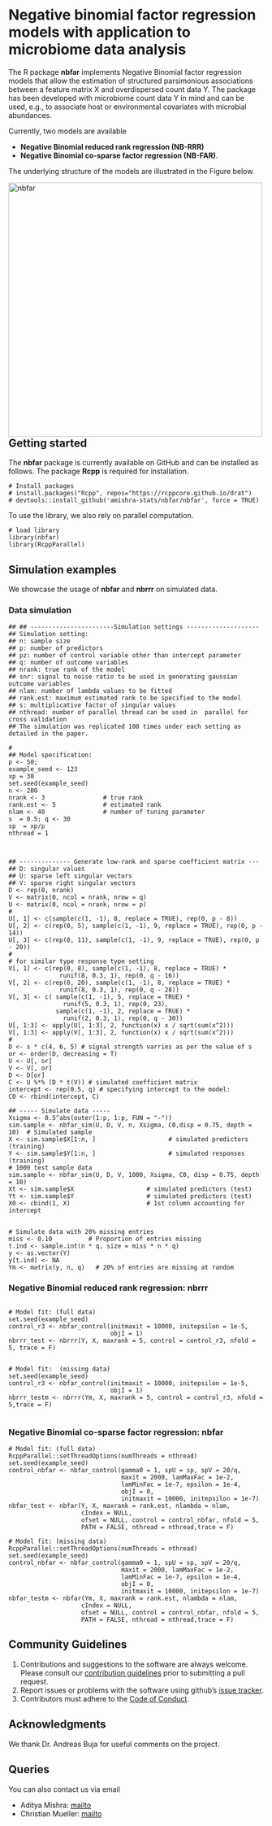 # Negative binomial factor regression models with application to microbiome data analysis

The R package **nbfar** implements Negative Binomial factor regression models that allow the estimation of 
structured parsimonious associations between a feature matrix X and overdispersed count data Y. 
The package has been developed with microbiome count data Y in mind and can be used, e.g., to associate 
host or environmental covariates with microbial abundances.

Currently, two models are available

- **Negative Binomial reduced rank regression (NB-RRR)**
- **Negative Binomial co-sparse factor regression (NB-FAR)**.

The underlying structure of the models are illustrated in the Figure below.

<img src="https://i.imgur.com/ytq5qZK.jpg" alt="nbfar" height="500" align="left"/>

Getting started  
--------------


The **nbfar** package is currently available on GitHub and can be installed as follows.
The package **Rcpp** is required for installation.

```
# Install packages
# install.packages("Rcpp", repos="https://rcppcore.github.io/drat")
# devtools::install_github('amishra-stats/nbfar/nbfar', force = TRUE)
```

To use the library, we also rely on parallel computation. 

```
# load library
library(nbfar)
library(RcppParallel)
```


Simulation examples 
--------------

We showcase the usage of **nbfar** and  **nbrrr** on simulated data. 


### Data simulation


```
## ## -----------------------Simulation settings --------------------
## Simulation setting:
## n: sample size
## p: number of predictors
## pz: number of control variable other than intercept parameter
## q: number of outcome variables
## nrank: true rank of the model
## snr: signal to noise ratio to be used in generating gaussian outcome variables
## nlam: number of lambda values to be fitted
## rank.est: maximum estimated rank to be specified to the model
## s: multiplicative factor of singular values
## nthread: number of parallel thread can be used in  parallel for cross validation  
## The simulation was replicated 100 times under each setting as detailed in the paper.

#
## Model specification:
p <- 50;
example_seed <- 123
xp = 30
set.seed(example_seed)
n <- 200
nrank <- 3                # true rank
rank.est <- 5             # estimated rank
nlam <- 40                # number of tuning parameter
s  = 0.5; q <- 30
sp  = xp/p
nthread = 1



## -------------- Generate low-rank and sparse coefficient matrix ---
## D: singular values
## U: sparse left singular vectors
## V: sparse right singular vectors
D <- rep(0, nrank)
V <- matrix(0, ncol = nrank, nrow = q)
U <- matrix(0, ncol = nrank, nrow = p)
#
U[, 1] <- c(sample(c(1, -1), 8, replace = TRUE), rep(0, p - 8))
U[, 2] <- c(rep(0, 5), sample(c(1, -1), 9, replace = TRUE), rep(0, p - 14))
U[, 3] <- c(rep(0, 11), sample(c(1, -1), 9, replace = TRUE), rep(0, p - 20))
#
# for similar type response type setting
V[, 1] <- c(rep(0, 8), sample(c(1, -1), 8, replace = TRUE) *
              runif(8, 0.3, 1), rep(0, q - 16))
V[, 2] <- c(rep(0, 20), sample(c(1, -1), 8, replace = TRUE) *
              runif(8, 0.3, 1), rep(0, q - 28))
V[, 3] <- c( sample(c(1, -1), 5, replace = TRUE) *
               runif(5, 0.3, 1), rep(0, 23),
             sample(c(1, -1), 2, replace = TRUE) *
               runif(2, 0.3, 1), rep(0, q - 30))
U[, 1:3] <- apply(U[, 1:3], 2, function(x) x / sqrt(sum(x^2)))
V[, 1:3] <- apply(V[, 1:3], 2, function(x) x / sqrt(sum(x^2)))
#
D <- s * c(4, 6, 5) # signal strength varries as per the value of s
or <- order(D, decreasing = T)
U <- U[, or]
V <- V[, or]
D <- D[or]
C <- U %*% (D * t(V)) # simulated coefficient matrix
intercept <- rep(0.5, q) # specifying intercept to the model:
C0 <- rbind(intercept, C)

## ----- Simulate data -----
Xsigma <- 0.5^abs(outer(1:p, 1:p, FUN = "-"))
sim.sample <- nbfar_sim(U, D, V, n, Xsigma, C0,disp = 0.75, depth = 10)  # Simulated sample
X <- sim.sample$X[1:n, ]                    # simulated predictors (training)
Y <- sim.sample$Y[1:n, ]                    # simulated responses (training)
# 1000 test sample data
sim.sample <- nbfar_sim(U, D, V, 1000, Xsigma, C0, disp = 0.75, depth = 10)
Xt <- sim.sample$X                    # simulated predictors (test)
Yt <- sim.sample$Y                    # simulated predictors (test)
X0 <- cbind(1, X)                     # 1st column accounting for intercept


# Simulate data with 20% missing entries
miss <- 0.10          # Proportion of entries missing
t.ind <- sample.int(n * q, size = miss * n * q)
y <- as.vector(Y)
y[t.ind] <- NA
Ym <- matrix(y, n, q)   # 20% of entries are missing at random

```

###  Negative Binomial reduced rank regression: **nbrrr** 


```

# Model fit: (full data)
set.seed(example_seed)
control_r3 <- nbfar_control(initmaxit = 10000, initepsilon = 1e-5,
                            objI = 1)
nbrrr_test <- nbrrr(Y, X, maxrank = 5, control = control_r3, nfold = 5, trace = F)


# Model fit:  (missing data)
set.seed(example_seed)
control_r3 <- nbfar_control(initmaxit = 10000, initepsilon = 1e-5,
                            objI = 1)
nbrrr_testm <- nbrrr(Ym, X, maxrank = 5, control = control_r3, nfold = 5,trace = F)


```
###  Negative Binomial co-sparse factor regression: **nbfar** 

```
# Model fit: (full data)
RcppParallel::setThreadOptions(numThreads = nthread)
set.seed(example_seed)
control_nbfar <- nbfar_control(gamma0 = 1, spU = sp, spV = 20/q,
                               maxit = 2000, lamMaxFac = 1e-2,
                               lamMinFac = 1e-7, epsilon = 1e-4,
                               objI = 0,
                               initmaxit = 10000, initepsilon = 1e-7)
nbfar_test <- nbfar(Y, X, maxrank = rank.est, nlambda = nlam,
                    cIndex = NULL,
                    ofset = NULL, control = control_nbfar, nfold = 5,
                    PATH = FALSE, nthread = nthread,trace = F)

# Model fit: (missing data)
RcppParallel::setThreadOptions(numThreads = nthread)
set.seed(example_seed)
control_nbfar <- nbfar_control(gamma0 = 1, spU = sp, spV = 20/q,
                               maxit = 2000, lamMaxFac = 1e-2,
                               lamMinFac = 1e-7, epsilon = 1e-4,
                               objI = 0,
                               initmaxit = 10000, initepsilon = 1e-7)
nbfar_testm <- nbfar(Ym, X, maxrank = rank.est, nlambda = nlam,
                    cIndex = NULL,
                    ofset = NULL, control = control_nbfar, nfold = 5,
                    PATH = FALSE, nthread = nthread,trace = F)
```


Community Guidelines
--------------------

1.  Contributions and suggestions to the software are always welcome.
    Please consult our [contribution guidelines](https://github.com/mingzehuang/latentcor/blob/master/CONTRIBUTING.md) prior
    to submitting a pull request.
2.  Report issues or problems with the software using github’s [issue
    tracker](https://github.com/amishra-stats/nbfar/issues).
3.  Contributors must adhere to the [Code of Conduct](https://github.com/amishra-stats/latentcor/blob/master/CODE_OF_CONDUCT.md).

Acknowledgments
--------------

We thank Dr. Andreas Buja for useful comments on the project.

## Queries

You can also contact us via email

-   Aditya Mishra: [mailto](mailto:amishra@flatironinstitute.org)
-   Christian Mueller: [mailto](mailto:cmueller@flatironinstitute.org)
